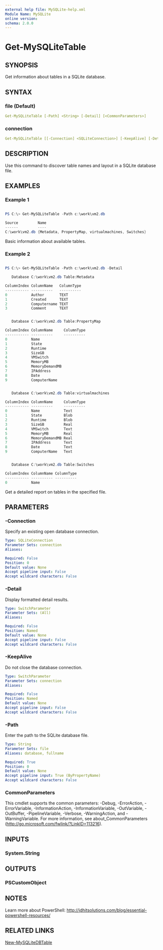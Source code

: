 ```yaml
---
external help file: MySQLite-help.xml
Module Name: MySQLite
online version:
schema: 2.0.0
---
```


# Get-MySQLiteTable

## SYNOPSIS

Get information about tables in a SQLite database.

## SYNTAX

### file (Default)

```yaml
Get-MySQLiteTable [-Path] <String> [-Detail] [<CommonParameters>]
```

### connection

```yaml
Get-MySQLiteTable [[-Connection] <SQLiteConnection>] [-KeepAlive] [-Detail] [<CommonParameters>]
```

## DESCRIPTION

Use this command to discover table names and layout in a SQLite database file.

## EXAMPLES

### Example 1

```powershell

PS C:\> Get-MySQLiteTable -Path c:\work\vm2.db

Source         Name
------         ----
C:\work\vm2.db {Metadata, PropertyMap, virtualmachines, Switches}
```

Basic information about available tables.

### Example 2

```powershell

PS C:\> Get-MySQLiteTable -Path c:\work\vm2.db -Detail

   Database C:\work\vm2.db Table:Metadata

ColumnIndex ColumnName   ColumnType
----------- ----------   ----------
0           Author       TEXT
1           Created      TEXT
2           Computername TEXT
3           Comment      TEXT


   Database C:\work\vm2.db Table:PropertyMap

ColumnIndex ColumnName     ColumnType
----------- ----------     ----------
0           Name
1           State
2           Runtime
3           SizeGB
4           VMSwitch
5           MemoryMB
6           MemoryDemandMB
7           IPAddress
8           Date
9           ComputerName


   Database C:\work\vm2.db Table:virtualmachines

ColumnIndex ColumnName     ColumnType
----------- ----------     ----------
0           Name           Text
1           State          Blob
2           Runtime        Blob
3           SizeGB         Real
4           VMSwitch       Text
5           MemoryMB       Real
6           MemoryDemandMB Real
7           IPAddress      Text
8           Date           Text
9           ComputerName   Text


   Database C:\work\vm2.db Table:Switches

ColumnIndex ColumnName ColumnType
----------- ---------- ----------
0           Name
```

Get a detailed report on tables in the specified file.

## PARAMETERS

### -Connection

Specify an existing open database connection.

```yaml
Type: SQLiteConnection
Parameter Sets: connection
Aliases:

Required: False
Position: 0
Default value: None
Accept pipeline input: False
Accept wildcard characters: False
```

### -Detail

Display formatted detail results.

```yaml
Type: SwitchParameter
Parameter Sets: (All)
Aliases:

Required: False
Position: Named
Default value: None
Accept pipeline input: False
Accept wildcard characters: False
```

### -KeepAlive

Do not close the database connection.

```yaml
Type: SwitchParameter
Parameter Sets: connection
Aliases:

Required: False
Position: Named
Default value: None
Accept pipeline input: False
Accept wildcard characters: False
```

### -Path

Enter the path to the SQLite database file.

```yaml
Type: String
Parameter Sets: file
Aliases: database, fullname

Required: True
Position: 0
Default value: None
Accept pipeline input: True (ByPropertyName)
Accept wildcard characters: False
```

### CommonParameters

This cmdlet supports the common parameters: -Debug, -ErrorAction, -ErrorVariable, -InformationAction, -InformationVariable, -OutVariable, -OutBuffer, -PipelineVariable, -Verbose, -WarningAction, and -WarningVariable.
For more information, see about_CommonParameters (http://go.microsoft.com/fwlink/?LinkID=113216).

## INPUTS

### System.String

## OUTPUTS

### PSCustomObject

## NOTES

Learn more about PowerShell: http://jdhitsolutions.com/blog/essential-powershell-resources/

## RELATED LINKS

[New-MySQLiteDBTable](New-MySQLiteDBTable.md)